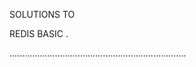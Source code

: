 SOLUTIONS TO 


REDIS BASIC
.


......................................................................
